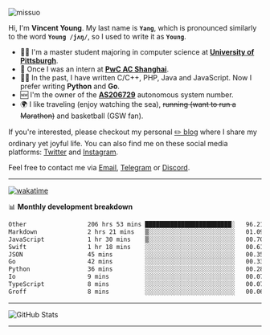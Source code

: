 <p align="left"> <img src="https://komarev.com/ghpvc/?username=missuo&label=Profile%20views&color=0e75b6&style=flat" alt="missuo" /> </p>


Hi, I'm **Vincent Young**. My last name is **`Yang`**, which is pronounced similarly to the word **`Young /jʌŋ/`**, so I used to write it as **`Young`**. 

-  👨‍🎓 I'm a master student majoring in computer science at [**University of Pittsburgh**](https://www.pitt.edu).
-  💼 Once I was an intern at **[PwC AC Shanghai](https://www.linkedin.com/company/pwc-ac-shanghai/)**.
-  👨‍💻 In the past, I have written C/C++, PHP, Java and JavaScript. Now I prefer writing **Python** and **Go**.
-  🆕 I'm the owner of the **[AS206729](https://bgp.tools/AS206729)** autonomous system number.
-  🌍 I like traveling (enjoy watching the sea), ~~running (want to run a Marathon)~~ and basketball (GSW fan).

If you're interested, please checkout my personal [✏️ blog](https://missuo.me/) where I share my ordinary yet joyful life. You can also find me on these social media platforms: [Twitter](https://twitter.com/m1ssuo) and [Instagram](https://www.instagram.com/m1ssuo).

Feel free to contact me via <a href="mailto:i@yyt.moe">Email</a>, [Telegram](https://t.me/missuo) or [Discord](https://discordapp.com/users/missuo#7448).

-------

[![wakatime](https://wakatime.com/badge/user/c13cd961-40ca-417a-afb6-1f9ea8ac295c.svg)](https://wakatime.com/@missuo)

📊 **Monthly development breakdown**
<!--START_SECTION:waka-->

```txt
Other                 206 hrs 53 mins ████████████████████████░   96.21 %
Markdown              2 hrs 21 mins   ▒░░░░░░░░░░░░░░░░░░░░░░░░   01.09 %
JavaScript            1 hr 30 mins    ▒░░░░░░░░░░░░░░░░░░░░░░░░   00.70 %
Swift                 1 hr 18 mins    ░░░░░░░░░░░░░░░░░░░░░░░░░   00.61 %
JSON                  45 mins         ░░░░░░░░░░░░░░░░░░░░░░░░░   00.35 %
Go                    42 mins         ░░░░░░░░░░░░░░░░░░░░░░░░░   00.33 %
Python                36 mins         ░░░░░░░░░░░░░░░░░░░░░░░░░   00.28 %
Io                    9 mins          ░░░░░░░░░░░░░░░░░░░░░░░░░   00.07 %
TypeScript            8 mins          ░░░░░░░░░░░░░░░░░░░░░░░░░   00.07 %
Groff                 8 mins          ░░░░░░░░░░░░░░░░░░░░░░░░░   00.06 %
```

<!--END_SECTION:waka-->

-------

![GitHub Stats](https://github-readme-stats-opal-alpha-76.vercel.app/api?username=missuo&show_icons=true&theme=transparent)

-------


